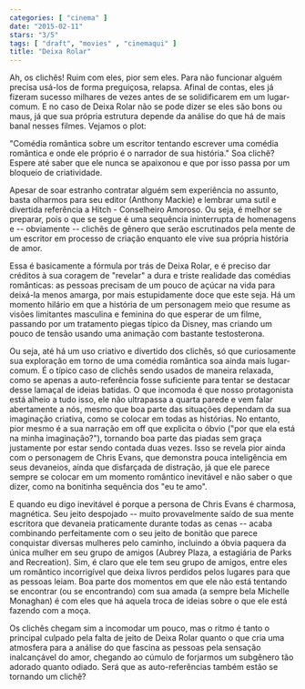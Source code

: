 ```yaml
---
categories: [ "cinema" ]
date: "2015-02-11"
stars: "3/5"
tags: [ "draft", "movies" , "cinemaqui" ]
title: "Deixa Rolar"
---
```

Ah, os clichês! Ruim com eles, pior sem eles. Para não funcionar alguém
precisa usá-los de forma preguiçosa, relapsa. Afinal de contas, eles
já fizeram sucesso milhares de vezes antes de se solidificarem em um
lugar-comum. E no caso de Deixa Rolar não se pode dizer se eles são
bons ou maus, já que sua própria estrutura depende da análise do que
há de mais banal nesses filmes. Vejamos o plot:

"Comédia romântica sobre um escritor tentando escrever uma comédia
romântica e onde ele próprio é o narrador de sua história." Soa
clichê? Espere até saber que ele nunca se apaixonou e que por isso
passa por um bloqueio de criatividade.

Apesar de soar estranho contratar alguém sem experiência no assunto,
basta olharmos para seu editor (Anthony Mackie) e lembrar uma sutil e
divertida referência a Hitch - Conselheiro Amoroso. Ou seja, é melhor se
preparar, pois o que se segue é uma sequência ininterrupta de homenagens
e -- obviamente -- clichês de gênero que serão escrutinados pela mente
de um escritor em processo de criação enquanto ele vive sua própria
história de amor.

Essa é basicamente a fórmula por trás de Deixa Rolar, e é preciso
dar créditos à sua coragem de "revelar" a dura e triste realidade das
comédias românticas: as pessoas precisam de um pouco de açúcar na
vida para deixá-la menos amarga, por mais estupidamente doce que este
seja. Há um momento hilário em que a história de um personagem meio
que resume as visões limitantes masculina e feminina do que esperar de
um filme, passando por um tratamento piegas típico da Disney, mas criando
um pouco de tensão usando uma animação com bastante testosterona. 

Ou seja, até há um uso criativo e divertido dos clichês, só que
curiosamente sua exploração em torno de uma comédia romântica soa
ainda mais lugar-comum. É o típico caso de clichês sendo usados de
maneira relaxada, como se apenas a auto-referência fosse suficiente para
tentar se destacar desse lamaçal de ideias batidas. O que incomoda é
que nosso protagonista está alheio a tudo isso, ele não ultrapassa a
quarta parede e vem falar abertamente a nós, mesmo que boa parte das
situações dependam da sua imaginação criativa, como se colocar em
todas as histórias. No entanto, pior mesmo é a sua narração em off
que explicita o óbvio ("por que ela está na minha imaginação?"),
tornando boa parte das piadas sem graça justamente por estar sendo
contada duas vezes. Isso se revela pior ainda com o personagem de Chris
Evans, que demonstra pouca inteligência em seus devaneios, ainda que
disfarçada de distração, já que ele parece sempre se colocar em
um momento romântico inevitável e não saber o que dizer, como na
bonitinha sequência dos "eu te amo".

E quando eu digo inevitável é porque a persona de Chris Evans é
charmosa, magnética. Seu jeito despojado -- muito provavelmente saído de
sua mente escritora que devaneia praticamente durante todas as cenas --
acaba combinando perfeitamente com o seu jeito de bonitão que parece
conquistar diversas mulheres pelo caminho, incluindo a óbvia paquera
da única mulher em seu grupo de amigos (Aubrey Plaza, a estagiária de
Parks and Recreation). Sim, é claro que ele tem seu grupo de amigos,
entre eles um romântico incorrigível que deixa livros perdidos pelos
lugares para que as pessoas leiam. Boa parte dos momentos em que ele
não está tentando se encontrar (ou se encontrando) com sua amada
(a sempre bela Michelle Monaghan) é com eles que há aquela troca de
ideias sobre o que ele está fazendo com a moça.

Os clichês chegam sim a incomodar um pouco, mas o ritmo é tanto o
principal culpado pela falta de jeito de Deixa Rolar quanto o que cria
uma atmosfera para a análise do que fascina as pessoas pela sensação
inalcançável do amor, chegando ao cúmulo de forjarmos um subgênero
tão adorado quanto odiado. Será que as auto-referências também estão
se tornando um clichê?

